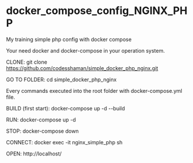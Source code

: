 # docker_compose_config_NGINX_PHP
My training simple php config with docker compose

Your need docker and docker-compose in your operation system.

CLONE:
git clone https://github.com/codesshaman/simple_docker_php_nginx.git

GO TO FOLDER:
cd simple_docker_php_nginx

Every commands executed into the root folder with docker-compose.yml file.

BUILD (first start):
docker-compose up -d --build

RUN:
docker-compose up -d

STOP:
docker-compose down

CONNECT:
docker exec -it nginx_simple_php sh

OPEN:
http://localhost/